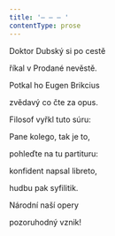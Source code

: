 ```yaml
---
title: '– – – '
contentType: prose
---
```


Doktor Dubský si po cestě

říkal v Prodané nevěstě.

Potkal ho Eugen Brikcius

zvědavý co čte za opus.

Filosof vyřkl tuto súru:

Pane kolego, tak je to,

pohleďte na tu partituru:

konfident napsal libreto,

hudbu pak syfilitik.

Národní naší opery

pozoruhodný vznik!
